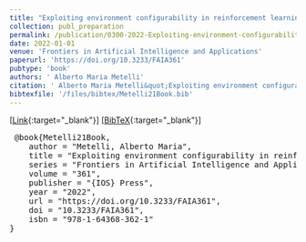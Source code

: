 ```yaml
---
title: "Exploiting environment configurability in reinforcement learning"
collection: publ_preparation
permalink: /publication/0300-2022-Exploiting-environment-configurability-in-reinforcement-learning
date: 2022-01-01
venue: 'Frontiers in Artificial Intelligence and Applications'
paperurl: 'https://doi.org/10.3233/FAIA361'
pubtype: 'book'
authors: ' Alberto Maria Metelli'
citation: ' Alberto Maria Metelli&quot;Exploiting environment configurability in reinforcement learning.&quot; Frontiers in Artificial Intelligence and Applications, 2022'
bibtexfile: '/files/bibtex/Metelli21Book.bib'
---
```

 [[Link](https://doi.org/10.3233/FAIA361){:target="_blank"}] [[BibTeX](/files/bibtex/Metelli21Book.bib){:target="_blank"}] 
<pre> @book{Metelli21Book,
    author = "Metelli, Alberto Maria",
    title = "Exploiting environment configurability in reinforcement learning",
    series = "Frontiers in Artificial Intelligence and Applications",
    volume = "361",
    publisher = "{IOS} Press",
    year = "2022",
    url = "https://doi.org/10.3233/FAIA361",
    doi = "10.3233/FAIA361",
    isbn = "978-1-64368-362-1"
} </pre>
